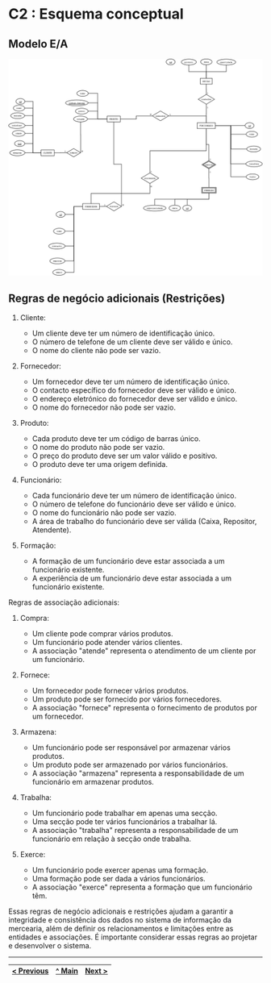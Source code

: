 # C2 : Esquema conceptual

## Modelo E/A

![Modela E/A](../rei/images/image01.png)

## Regras de negócio adicionais (Restrições)

1. Cliente:
   - Um cliente deve ter um número de identificação único.
   - O número de telefone de um cliente deve ser válido e único.
   - O nome do cliente não pode ser vazio.

2. Fornecedor:
   - Um fornecedor deve ter um número de identificação único.
   - O contacto específico do fornecedor deve ser válido e único.
   - O endereço eletrónico do fornecedor deve ser válido e único.
   - O nome do fornecedor não pode ser vazio.

3. Produto:
   - Cada produto deve ter um código de barras único.
   - O nome do produto não pode ser vazio.
   - O preço do produto deve ser um valor válido e positivo.
   - O produto deve ter uma origem definida.

4. Funcionário:
   - Cada funcionário deve ter um número de identificação único.
   - O número de telefone do funcionário deve ser válido e único.
   - O nome do funcionário não pode ser vazio.
   - A área de trabalho do funcionário deve ser válida (Caixa, Repositor, Atendente).

5. Formação:
   - A formação de um funcionário deve estar associada a um funcionário existente.
   - A experiência de um funcionário deve estar associada a um funcionário existente.

Regras de associação adicionais:

1. Compra:
   - Um cliente pode comprar vários produtos.
   - Um funcionário pode atender vários clientes.
   - A associação "atende" representa o atendimento de um cliente por um funcionário.

2. Fornece:
   - Um fornecedor pode fornecer vários produtos.
   - Um produto pode ser fornecido por vários fornecedores.
   - A associação "fornece" representa o fornecimento de produtos por um fornecedor.

3. Armazena:
   - Um funcionário pode ser responsável por armazenar vários produtos.
   - Um produto pode ser armazenado por vários funcionários.
   - A associação "armazena" representa a responsabilidade de um funcionário em armazenar produtos.
  
4. Trabalha:
   - Um funcionário pode trabalhar em apenas uma secção.
   - Uma secção pode ter vários funcionários a trabalhar lá.
   - A associação "trabalha" representa a responsabilidade de um funcionário em relação à secção onde trabalha.
  
5. Exerce:
   - Um funcionário pode exercer apenas uma formação.
   - Uma formação pode ser dada a vários funcionários.
   - A associação "exerce" representa a formação que um funcionário têm.

Essas regras de negócio adicionais e restrições ajudam a garantir a integridade e consistência dos dados no sistema de informação da mercearia, além de definir os relacionamentos e limitações entre as entidades e associações. É importante considerar essas regras ao projetar e desenvolver o sistema.

---
[< Previous](rebd01.md) | [^ Main](https://github.com/TCM22-SIBD-G03/TCM22-SIBD-G03) | [Next >](rebd03.md)
:--- | :---: | ---: 

